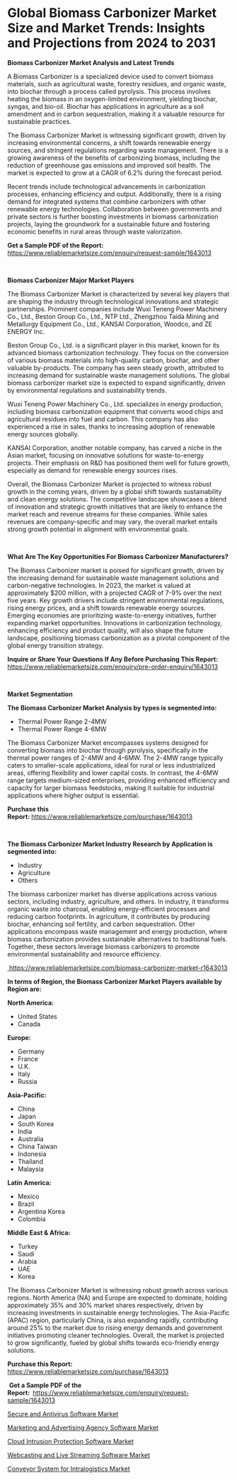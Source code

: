 <p><h1>Global Biomass Carbonizer Market Size and Market Trends: Insights and Projections from 2024 to 2031</h1></p><p><strong>Biomass Carbonizer Market Analysis and Latest Trends</strong></p>
<p><p>A Biomass Carbonizer is a specialized device used to convert biomass materials, such as agricultural waste, forestry residues, and organic waste, into biochar through a process called pyrolysis. This process involves heating the biomass in an oxygen-limited environment, yielding biochar, syngas, and bio-oil. Biochar has applications in agriculture as a soil amendment and in carbon sequestration, making it a valuable resource for sustainable practices.</p><p>The Biomass Carbonizer Market is witnessing significant growth, driven by increasing environmental concerns, a shift towards renewable energy sources, and stringent regulations regarding waste management. There is a growing awareness of the benefits of carbonizing biomass, including the reduction of greenhouse gas emissions and improved soil health. The market is expected to grow at a CAGR of 6.2% during the forecast period.</p><p>Recent trends include technological advancements in carbonization processes, enhancing efficiency and output. Additionally, there is a rising demand for integrated systems that combine carbonizers with other renewable energy technologies. Collaboration between governments and private sectors is further boosting investments in biomass carbonization projects, laying the groundwork for a sustainable future and fostering economic benefits in rural areas through waste valorization.</p></p>
<p><strong>Get a Sample PDF of the Report:&nbsp;</strong> <a href="https://www.reliablemarketsize.com/enquiry/request-sample/1643013?utm_campaign=1592&utm_medium=2&utm_source=Github&utm_content=ia&utm_term=23102024&utm_id=biomass-carbonizer">https://www.reliablemarketsize.com/enquiry/request-sample/1643013</a></p>
<p>&nbsp;</p>
<p><strong>Biomass Carbonizer Major Market Players</strong></p>
<p><p>The Biomass Carbonizer Market is characterized by several key players that are shaping the industry through technological innovations and strategic partnerships. Prominent companies include Wuxi Teneng Power Machinery Co., Ltd., Beston Group Co., Ltd., NTP Ltd., Zhengzhou Taida Mining and Metallurgy Equipment Co., Ltd., KANSAI Corporation, Woodco, and ZE ENERGY Inc.</p><p>Beston Group Co., Ltd. is a significant player in this market, known for its advanced biomass carbonization technology. They focus on the conversion of various biomass materials into high-quality carbon, biochar, and other valuable by-products. The company has seen steady growth, attributed to increasing demand for sustainable waste management solutions. The global biomass carbonizer market size is expected to expand significantly, driven by environmental regulations and sustainability trends.</p><p>Wuxi Teneng Power Machinery Co., Ltd. specializes in energy production, including biomass carbonization equipment that converts wood chips and agricultural residues into fuel and carbon. This company has also experienced a rise in sales, thanks to increasing adoption of renewable energy sources globally.</p><p>KANSAI Corporation, another notable company, has carved a niche in the Asian market, focusing on innovative solutions for waste-to-energy projects. Their emphasis on R&D has positioned them well for future growth, especially as demand for renewable energy sources rises.</p><p>Overall, the Biomass Carbonizer Market is projected to witness robust growth in the coming years, driven by a global shift towards sustainability and clean energy solutions. The competitive landscape showcases a blend of innovation and strategic growth initiatives that are likely to enhance the market reach and revenue streams for these companies. While sales revenues are company-specific and may vary, the overall market entails strong growth potential in alignment with environmental goals.</p></p>
<p>&nbsp;</p>
<p><strong>What Are The Key Opportunities For Biomass Carbonizer Manufacturers?</strong></p>
<p><p>The Biomass Carbonizer market is poised for significant growth, driven by the increasing demand for sustainable waste management solutions and carbon-negative technologies. In 2023, the market is valued at approximately $200 million, with a projected CAGR of 7-9% over the next five years. Key growth drivers include stringent environmental regulations, rising energy prices, and a shift towards renewable energy sources. Emerging economies are prioritizing waste-to-energy initiatives, further expanding market opportunities. Innovations in carbonization technology, enhancing efficiency and product quality, will also shape the future landscape, positioning biomass carbonization as a pivotal component of the global energy transition strategy.</p></p>
<p><strong>Inquire or Share Your Questions If Any Before Purchasing This Report:</strong> <a href="https://www.reliablemarketsize.com/enquiry/pre-order-enquiry/1643013?utm_campaign=1592&utm_medium=2&utm_source=Github&utm_content=ia&utm_term=23102024&utm_id=biomass-carbonizer">https://www.reliablemarketsize.com/enquiry/pre-order-enquiry/1643013</a></p>
<p>&nbsp;</p>
<p><strong>Market Segmentation</strong></p>
<p><strong>The Biomass Carbonizer Market Analysis by types is segmented into:</strong></p>
<p><ul><li>Thermal Power Range 2-4MW</li><li>Thermal Power Range 4-6MW</li></ul></p>
<p><p>The Biomass Carbonizer Market encompasses systems designed for converting biomass into biochar through pyrolysis, specifically in the thermal power ranges of 2-4MW and 4-6MW. The 2-4MW range typically caters to smaller-scale applications, ideal for rural or less industrialized areas, offering flexibility and lower capital costs. In contrast, the 4-6MW range targets medium-sized enterprises, providing enhanced efficiency and capacity for larger biomass feedstocks, making it suitable for industrial applications where higher output is essential.</p></p>
<p><strong>Purchase this Report:&nbsp;</strong><a href="https://www.reliablemarketsize.com/purchase/1643013?utm_campaign=1592&utm_medium=2&utm_source=Github&utm_content=ia&utm_term=23102024&utm_id=biomass-carbonizer">https://www.reliablemarketsize.com/purchase/1643013</a></p>
<p>&nbsp;</p>
<p><strong>The Biomass Carbonizer Market Industry Research by Application is segmented into:</strong></p>
<p><ul><li>Industry</li><li>Agriculture</li><li>Others</li></ul></p>
<p><p>The biomass carbonizer market has diverse applications across various sectors, including industry, agriculture, and others. In industry, it transforms organic waste into charcoal, enabling energy-efficient processes and reducing carbon footprints. In agriculture, it contributes by producing biochar, enhancing soil fertility, and carbon sequestration. Other applications encompass waste management and energy production, where biomass carbonization provides sustainable alternatives to traditional fuels. Together, these sectors leverage biomass carbonizers to promote environmental sustainability and resource efficiency.</p></p>
<p><a href="https://www.reliablemarketsize.com/biomass-carbonizer-market-r1643013?utm_campaign=1592&utm_medium=2&utm_source=Github&utm_content=ia&utm_term=23102024&utm_id=biomass-carbonizer">&nbsp;https://www.reliablemarketsize.com/biomass-carbonizer-market-r1643013</a></p>
<p><strong>In terms of Region, the Biomass Carbonizer Market Players available by Region are:</strong></p>
<p>
    <p> <strong> North America: </strong>
        <ul>
            <li>United States</li>
            <li>Canada</li>
        </ul>
        </p> 
    <p> <strong> Europe: </strong>
        <ul>
            <li>Germany</li>
            <li>France</li>
            <li>U.K.</li>
            <li>Italy</li>
            <li>Russia</li>
        </ul>
        </p> 
    <p> <strong> Asia-Pacific: </strong>
        <ul>
            <li>China</li>
            <li>Japan</li>
            <li>South Korea</li>
            <li>India</li>
            <li>Australia</li>
            <li>China Taiwan</li>
            <li>Indonesia</li>
            <li>Thailand</li>
            <li>Malaysia</li>
        </ul>
        </p> 
    <p> <strong> Latin America: </strong>
        <ul>
            <li>Mexico</li>
            <li>Brazil</li>
            <li>Argentina Korea</li>
            <li>Colombia</li>
        </ul>
        </p> 
    <p> <strong> Middle East & Africa: </strong>
        <ul>
            <li>Turkey</li>
            <li>Saudi</li>
            <li>Arabia</li>
            <li>UAE</li>
            <li>Korea</li>
        </ul>
    </p>
    </p>
<p><p>The Biomass Carbonizer Market is witnessing robust growth across various regions. North America (NA) and Europe are expected to dominate, holding approximately 35% and 30% market shares respectively, driven by increasing investments in sustainable energy technologies. The Asia-Pacific (APAC) region, particularly China, is also expanding rapidly, contributing around 25% to the market due to rising energy demands and government initiatives promoting cleaner technologies. Overall, the market is projected to grow significantly, fueled by global shifts towards eco-friendly energy solutions.</p></p>
<p><strong>Purchase this Report: </strong><a href="https://www.reliablemarketsize.com/purchase/1643013?utm_campaign=1592&utm_medium=2&utm_source=Github&utm_content=ia&utm_term=23102024&utm_id=biomass-carbonizer">https://www.reliablemarketsize.com/purchase/1643013</a></p>
<p>&nbsp;<strong>Get a Sample PDF of the Report:&nbsp;&nbsp;</strong><a href="https://www.reliablemarketsize.com/enquiry/request-sample/1643013?utm_campaign=1592&utm_medium=2&utm_source=Github&utm_content=ia&utm_term=23102024&utm_id=biomass-carbonizer">https://www.reliablemarketsize.com/enquiry/request-sample/1643013</a></p>
<p><strong></strong></p>
<p><p><a href="https://www.linkedin.com/pulse/secure-antivirus-software-ecosystem-mapping-innovation-value-cai3e?utm_campaign=1592&utm_medium=2&utm_source=Github&utm_content=ia&utm_term=23102024&utm_id=biomass-carbonizer">Secure and Antivirus Software Market</a></p><p><a href="https://www.linkedin.com/pulse/digital-transformation-marketing-advertising-agency-software-gnfze?utm_campaign=1592&utm_medium=2&utm_source=Github&utm_content=ia&utm_term=23102024&utm_id=biomass-carbonizer">Marketing and Advertising Agency Software Market</a></p><p><a href="https://www.linkedin.com/pulse/future-cloud-intrusion-protection-software-market-global-hm9he?utm_campaign=1592&utm_medium=2&utm_source=Github&utm_content=ia&utm_term=23102024&utm_id=biomass-carbonizer">Cloud Intrusion Protection Software Market</a></p><p><a href="https://www.linkedin.com/pulse/global-webcasting-live-streaming-software-market-opportunities-waoke?utm_campaign=1592&utm_medium=2&utm_source=Github&utm_content=ia&utm_term=23102024&utm_id=biomass-carbonizer">Webcasting and Live Streaming Software Market</a></p><p><a href="https://www.linkedin.com/pulse/strategic-forecast-conveyor-system-intralogistics-market-wnvpe?utm_campaign=1592&utm_medium=2&utm_source=Github&utm_content=ia&utm_term=23102024&utm_id=biomass-carbonizer">Conveyor System for Intralogistics Market</a></p></p>